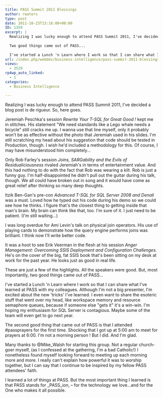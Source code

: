 ```yaml
---
title: PASS Summit 2011 Blessings
author: rwaters
type: post
date: 2011-10-23T13:16:00+00:00
ID: 1359
excerpt: |
  Realizing I was lucky enough to attend PASS Summit 2011, I've decided a blog post is de rigueur.  So, here goes.
  
  Two good things came out of PASS...
  
  I've started a Lunch 'n Learn where I work so that I can share what I've learned at PASS with my c&hellip;
url: /index.php/webdev/business-intelligence/pass-summit-2011-blessings/
views:
  - 3529
rp4wp_auto_linked:
  - 1
categories:
  - Business Intelligence

---
```

Realizing I was lucky enough to attend PASS Summit 2011, I've decided a blog post is de rigueur. So, here goes.

Jeremiah Peschka's session _Rewrite Your T-SQL for Great Good !_ kept me in stitches. His statement "We need standards like a Lego whale needs a bicycle" still cracks me up. I wanna use that line myself, only it probably won't be as effective without the photo that Jeremiah used in his slides. I'm still scratching my head about his suggestion that code should be tested in Production, though. I wish he'd included a methodology for this. Of course, I may have misunderstood him completely...

Only Rob Farley's session _Joins, SARGability and the Evils of Residualiciousness_ rivaled Jeremiah's in terms of entertainment value. And this had nothing to do with the fact that Rob was wearing a kilt. Rob is just a funny guy. I'm half-disappointed he didn't pull out the guitar during his talk, though. We all could have broken out in song and it would have come as great relief after thinking so many deep thoughts. 

Itzik Ben-Gan's pre-con _Advanced T-SQL for SQL Server 2008 and Denali_ was a must. Loved how he typed out his code during his demo so we could see how he thinks. I figure that's the closest thing to getting inside that man's brain. My brain can think like that, too. I'm sure of it. I just need to be patient. (I'm still waiting...)

I was long overdue for Ami Levin's talk on physical join operators. His use of playing cards to demonstrate how the query engine performs joins was brilliant. I think now I'll write better code.

It was a hoot to see Erik Veerman in the flesh at his session _Anger Management: Overcoming SSIS Deployment and Configuration Challenges_. He's on the cover of the big, fat SSIS book that's been sitting on my desk at work for the past year. He looks just as good in real life.

These are just a few of the highlights. All the speakers were good. But, most importantly, two good things came out of PASS...

I've started a Lunch 'n Learn where I work so that I can share what I've learned at PASS with my colleagues. Although I'm not a big presenter, I'm excited about the new 'tricks' I've learned. I even want to share the esoteric stuff that went over my head, like workspace memory and resource semaphore queues, because if someone else "gets it" it's a win-win. I'm hoping my enthusiasm for SQL Server is contagious. Maybe some of the team will even get to go next year.

The second good thing that came out of PASS is that I attended #passprayers for the first time. Shocking that I got up at 5:00 am to meet for prayers at 6:00. I'm not a morning person ! But I did. And I'm glad.

Many thanks to @Mike_Walsh for starting this group. Not a regular church-goer myself, (as I confessed at the gathering, I'm a bad Catholic!) I nonetheless found myself looking forward to meeting up each morning more and more. I really can't explain how powerful it was to worship together, but I can say that I continue to be inspired by my fellow PASS attendees' faith.

I learned a lot of things at PASS. But the most important thing I learned is that PASS stands for _PASS_ion, – for the technology we love...and for the One who makes it all possible.